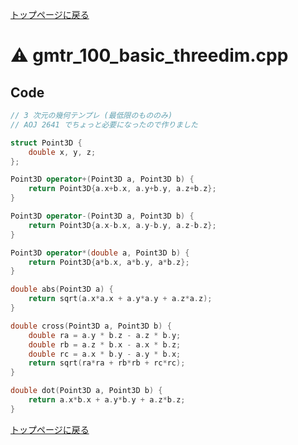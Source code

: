 <!-- mathjax config similar to math.stackexchange -->
<script type="text/javascript"
  src="http://cdn.mathjax.org/mathjax/latest/MathJax.js?config=TeX-AMS-MML_HTMLorMML">
</script>
<script type="text/x-mathjax-config">
  MathJax.Hub.Config({
    TeX: { equationNumbers: { autoNumber: "AMS" }},
    tex2jax: {
      inlineMath: [ ['$','$'] ],
      processEscapes: true
    },
    "HTML-CSS": { matchFontHeight: false },
    displayAlign: "left",
    displayIndent: "2em"
  });
</script>

<script type="text/javascript" src="https://cdnjs.cloudflare.com/ajax/libs/jquery/3.4.1/jquery.min.js"></script>
<link rel="stylesheet" href="../css/copy-button.css" />
<script type="text/javascript" src="../js/balloons.js"></script>
<script type="text/javascript" src="../js/copy-button.js"></script>



[トップページに戻る](../index.html)

# :warning: gmtr\_100\_basic\_threedim.cpp

## Code

```cpp
// 3 次元の幾何テンプレ (最低限のもののみ)
// AOJ 2641 でちょっと必要になったので作りました

struct Point3D {
    double x, y, z;
};

Point3D operator+(Point3D a, Point3D b) {
    return Point3D{a.x+b.x, a.y+b.y, a.z+b.z};
}

Point3D operator-(Point3D a, Point3D b) {
    return Point3D{a.x-b.x, a.y-b.y, a.z-b.z};
}

Point3D operator*(double a, Point3D b) {
    return Point3D{a*b.x, a*b.y, a*b.z};
}

double abs(Point3D a) {
    return sqrt(a.x*a.x + a.y*a.y + a.z*a.z);
}

double cross(Point3D a, Point3D b) {
    double ra = a.y * b.z - a.z * b.y;
    double rb = a.z * b.x - a.x * b.z;
    double rc = a.x * b.y - a.y * b.x;
    return sqrt(ra*ra + rb*rb + rc*rc);
}

double dot(Point3D a, Point3D b) {
    return a.x*b.x + a.y*b.y + a.z*b.z;
}

```

[トップページに戻る](../index.html)
